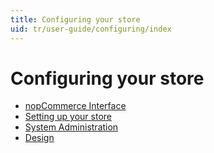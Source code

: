 ```yaml
---
title: Configuring your store
uid: tr/user-guide/configuring/index
---
```


# Configuring your store

* [nopCommerce Interface](xref:tr/user-guide/configuring/nopcommerce-interface)
* [Setting up your store](xref:tr/user-guide/configuring/setting-up/index)
* [System Administration](xref:tr/user-guide/configuring/system/index)
* [Design](xref:tr/user-guide/configuring/design/index)